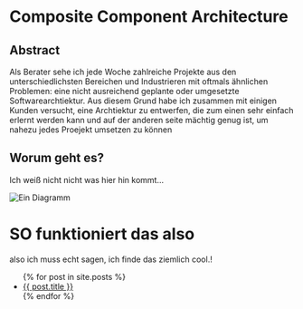 # Composite Component Architecture

## Abstract
Als Berater sehe ich jede Woche zahlreiche Projekte aus den unterschiedlichsten Bereichen und Industrieren mit oftmals ähnlichen Problemen: eine nicht ausreichend geplante oder umgesetzte Softwarearchtiektur. Aus diesem Grund habe ich zusammen mit einigen Kunden versucht, eine Archtiektur zu entwerfen, die zum einen sehr einfach erlernt werden kann und auf der anderen seite mächtig genug ist, um nahezu jedes Proejekt umsetzen zu können

## Worum geht es?
Ich weiß nicht nicht was hier hin kommt...

![Ein Diagramm](https://www.draw.io/?lightbox=1&highlight=0000ff&edit=_blank&layers=1&nav=1&title=Unbenanntes%20Diagramm.drawio#Uhttps%3A%2F%2Fdrive.google.com%2Fuc%3Fid%3D1GuFODf0gTYmxdz49AeqP2Ze3bdGV3Whc%26export%3Ddownload)

# SO funktioniert das also
also ich muss echt sagen, ich finde das ziemlich cool.!

<ul>
  {% for post in site.posts %}
    <li>
      <a href="{{ post.url }}">{{ post.title }}</a>
    </li>
  {% endfor %}
</ul>